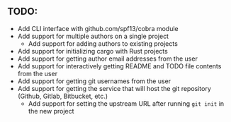 
## TODO:
   - Add CLI interface with github.com/spf13/cobra module
   - Add support for multiple authors on a single project
      - Add support for adding authors to existing projects
   - Add support for initializing cargo with Rust projects
   - Add support for getting author email addresses from the user
   - Add support for interactively getting README and TODO file contents from the user
   - Add support for getting git usernames from the user
   - Add support for getting the service that will host the git repository (Github, Gitlab, Bitbucket, etc.)
      - Add support for setting the upstream URL after running `git init` in the new project
